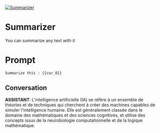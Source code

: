 
[![Summarizer](https://flow-prompt-covers.s3.us-west-1.amazonaws.com/icon/Flat/i2.png)]()
# Summarizer 
You can summarize any text with it

# Prompt

```
Summarize this : {{var_0}}
```

## Conversation

**ASSISTANT**: L'intelligence artificielle (IA) se réfère à un ensemble de théories et de techniques qui cherchent à créer des machines capables de simuler l'intelligence humaine. Elle est généralement classée dans le domaine des mathématiques et des sciences cognitives, et utilise des concepts issus de la neurobiologie computationnelle et de la logique mathématique.


